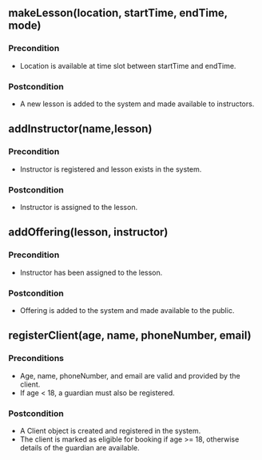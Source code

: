 ## makeLesson(location, startTime, endTime, mode)
### Precondition 
- Location is available at time slot between startTime and endTime.
### Postcondition
- A new lesson is added to the system and made available to instructors.


## addInstructor(name,lesson)
### Precondition
- Instructor is registered and lesson exists in the system.
### Postcondition 
- Instructor is assigned to the lesson.


## addOffering(lesson, instructor)
### Precondition 
- Instructor has been assigned to the lesson.
### Postcondition 
- Offering is added to the system and made available to the public.


## registerClient(age, name, phoneNumber, email)
### Preconditions 
- Age, name, phoneNumber, and email are valid and provided by the client.
- If age < 18, a guardian must also be registered.
### Postcondition
- A Client object is created and registered in the system.
- The client is marked as eligible for booking if age >= 18, otherwise details of the guardian are available.
